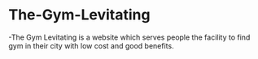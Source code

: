 # The-Gym-Levitating
-The Gym Levitating is a website which serves people the facility to find gym in their city with low cost and good benefits. 
